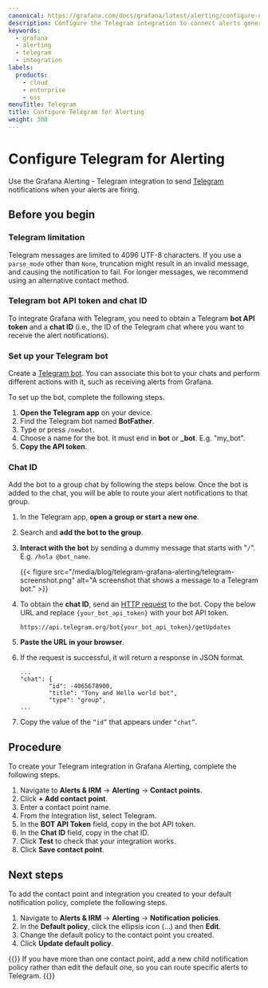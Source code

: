 ```yaml
---
canonical: https://grafana.com/docs/grafana/latest/alerting/configure-notifications/manage-contact-points/integrations/configure-telegram/
description: Configure the Telegram integration to connect alerts generated by Grafana Alerting
keywords:
  - grafana
  - alerting
  - telegram
  - integration
labels:
  products:
    - cloud
    - enterprise
    - oss
menuTitle: Telegram
title: Configure Telegram for Alerting
weight: 300
---
```


# Configure Telegram for Alerting

Use the Grafana Alerting - Telegram integration to send [Telegram](https://telegram.org/) notifications when your alerts are firing.

## Before you begin

### Telegram limitation

Telegram messages are limited to 4096 UTF-8 characters. If you use a `parse_mode` other than `None`, truncation might result in an invalid message, and causing the notification to fail.
For longer messages, we recommend using an alternative contact method.

### Telegram bot API token and chat ID

To integrate Grafana with Telegram, you need to obtain a Telegram **bot API token** and a **chat ID** (i.e., the ID of the Telegram chat where you want to receive the alert notifications).

### Set up your Telegram bot

Create a [Telegram bot](https://core.telegram.org/bots/api). You can associate this bot to your chats and perform different actions with it, such as receiving alerts from Grafana.

To set up the bot, complete the following steps.

1. **Open the Telegram app** on your device.
1. Find the Telegram bot named **BotFather**.
1. Type or press `/newbot`.
1. Choose a name for the bot. It must end in **bot** or **\_bot**. E.g. "my_bot".
1. **Copy the API token**.

### Chat ID

Add the bot to a group chat by following the steps below. Once the bot is added to the chat, you will be able to route your alert notifications to that group.

1. In the Telegram app, **open a group or start a new one**.
1. Search and **add the bot to the group**.
1. **Interact with the bot** by sending a dummy message that starts with "`/`". E.g. `/hola @bot_name`.

   {{< figure src="/media/blog/telegram-grafana-alerting/telegram-screenshot.png" alt="A screenshot that shows a message to a Telegram bot." >}}

1. To obtain the **chat ID**, send an [HTTP request](https://core.telegram.org/bots/api#getupdates) to the bot. Copy the below URL and replace `{your_bot_api_token}` with your bot API token.

   ```
   https://api.telegram.org/bot{your_bot_api_token}/getUpdates
   ```

1. **Paste the URL in your browser**.
1. If the request is successful, it will return a response in JSON format.

   ```
   ...
   "chat": {
           "id": -4065678900,
           "title": "Tony and Hello world bot",
           "type": "group",
   ...
   ```

1. Copy the value of the `“id”` that appears under `“chat”`.

## Procedure

To create your Telegram integration in Grafana Alerting, complete the following steps.

1. Navigate to **Alerts & IRM** -> **Alerting** -> **Contact points**.
1. Click **+ Add contact point**.
1. Enter a contact point name.
1. From the Integration list, select Telegram.
1. In the **BOT API Token** field, copy in the bot API token.
1. In the **Chat ID** field, copy in the chat ID.
1. Click **Test** to check that your integration works.
1. Click **Save contact point**.

## Next steps

To add the contact point and integration you created to your default notification policy, complete the following steps.

1. Navigate to **Alerts & IRM** -> **Alerting** -> **Notification policies**.
1. In the **Default policy**, click the ellipsis icon (…) and then **Edit**.
1. Change the default policy to the contact point you created.
1. Click **Update default policy**.

{{<admonition type="note">}}
If you have more than one contact point, add a new child notification policy rather than edit the default one, so you can route specific alerts to Telegram.
{{</admonition>}}
